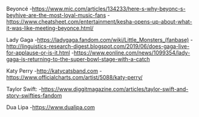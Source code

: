 Beyoncé
  -https://www.mic.com/articles/134233/here-s-why-beyonc-s-beyhive-are-the-most-loyal-music-fans
  -https://www.cheatsheet.com/entertainment/kesha-opens-up-about-what-it-was-like-meeting-beyonce.html/
  
Lady Gaga
  -https://ladygaga.fandom.com/wiki/Little_Monsters_(fanbase)
  -http://linguistics-research-digest.blogspot.com/2019/06/does-gaga-live-for-applause-or-is-it.html
  -https://www.eonline.com/news/1099354/lady-gaga-is-returning-to-the-super-bowl-stage-with-a-catch
  
Katy Perry
  -http://katycatsband.com
  -https://www.officialcharts.com/artist/5088/katy-perry/
  
Taylor Swift:
  -https://www.diggitmagazine.com/articles/taylor-swift-and-story-swifties-fandom
  
Dua Lipa
  -https://www.dualipa.com
